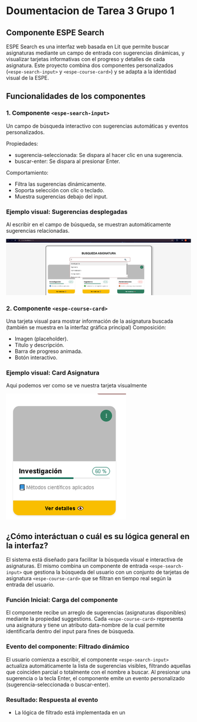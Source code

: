 # Doumentacion de Tarea 3 Grupo 1
## Componente ESPE Search
ESPE Search es una interfaz web basada en Lit que permite buscar asignaturas mediante un campo de entrada con sugerencias dinámicas, y visualizar tarjetas informativas con el progreso y detalles de cada asignatura. Este proyecto combina dos componentes personalizados (`<espe-search-input>` y `<espe-course-card>`) y se adapta a la identidad visual de la ESPE.
## Funcionalidades de los componentes
### 1. Componente `<espe-search-input>`
Un campo de búsqueda interactivo con sugerencias automáticas y eventos personalizados.

Propiedades:
- sugerencia-seleccionada: Se dispara al hacer clic en una sugerencia.
- buscar-enter: Se dispara al presionar Enter.

Comportamiento:
- Filtra las sugerencias dinámicamente.
- Soporta selección con clic o teclado.
- Muestra sugerencias debajo del input.

### Ejemplo visual: Sugerencias desplegadas
Al escribir en el campo de búsqueda, se muestran automáticamente sugerencias relacionadas.

![Sugerencias](./docs/sugerencias.png)

### 2. Componente `<espe-course-card>`
Una tarjeta visual para mostrar información de la asignatura buscada (también se muestra en la interfaz gráfica principal)
Composición:
- Imagen (placeholder).
- Título y descripción.
- Barra de progreso animada.
- Botón interactivo.

### Ejemplo visual: Card Asignatura
Aqui podemos ver como se ve nuestra tarjeta visualmente

![Tarjeta](./docs/tarjeta.png)



## ¿Cómo interáctuan o cuál es su lógica general en la interfaz?
El sistema está diseñado para facilitar la búsqueda visual e interactiva de asignaturas. El mismo combina un componente de entrada `<espe-search-input>` que gestiona la búsqueda del usuario con un conjunto de tarjetas de asignatura `<espe-course-card>` que se filtran en tiempo real según la entrada del usuario.

### Función Inicial: Carga del componente

El componente <espe-search-input> recibe un arreglo de sugerencias (asignaturas disponibles) mediante la propiedad suggestions. Cada `<espe-course-card>` representa una asignatura y tiene un atributo data-nombre de la cual permite identificarla dentro del input para fines de búsqueda.


### Evento del componente: Filtrado dinámico

El usuario comienza a escribir, el componente `<espe-search-input>` actualiza automáticamente la lista de sugerencias visibles, filtrando aquellas que coinciden parcial o totalmente con el nombre a buscar. Al presionar una sugerencia o la tecla Enter, el componente emite un evento personalizado (sugerencia-seleccionada o buscar-enter).

### Resultado: Respuesta al evento

- La lógica de filtrado está implementada en un <script> externo, que escucha los eventos disparados por `<espe-search-input>`.
- Al capturar el evento, se obtiene el valor seleccionado o ingresado y se compara con los atributos data-nombre de cada tarjeta de curso.
- Las tarjetas cuyo data-nombre incluye el texto buscado se mantienen visibles (style.display = 'block'), mientras que las que no coinciden se ocultan (style.display = 'none').

### Ejemplo visual: Resultado del filtrado
Solo se muestran las tarjetas que coinciden con el texto buscado.
![Filtrado](./docs/filtrado.png)


### Interacción visual

El componente muestra una animación de carga si el usuario presiona Enter (loading = true) para simular una búsqueda más realista. Luego de 1 segundo, se oculta automáticamente (loading = false). Las tarjetas se mantienen estilizadas con indicadores visuales como colores en la barra de progreso (progressColor) y botones personalizables (buttonTheme).

### Ejemplo HTML de los componentes
Atributos del componente `<espe-search-input>`
| Atributo      | Tipo       | Descripción                                      |
| ------------- | ---------- | ------------------------------------------------ |
| `theme`       | `string`   | Define el color del borde del campo de entrada.  |
| `placeholder` | `string`   | Texto guía dentro del campo de búsqueda.         |
| `suggestions` | `string[]` | Lista de valores sugeridos mientras se escribe.  |
| `loading`     | `boolean`  | Muestra un ícono de carga cuando está en `true`. |
| `disabled`    | `boolean`  | Desactiva el campo de entrada si es `true`.      |
```html
<!-- Componente de búsqueda -->
<espe-search-input
  theme="#986665"
  placeholder="Busca la asignatura"
  .suggestions=${["Investigación", "Ingeniería", "Administración", "Computación", "Biotecnología"]}
></espe-search-input>
```

Atributos del Componente `<espe-course-card>`
| Atributo        | Tipo                     | Descripción                                              |
| --------------- | ------------------------ | -------------------------------------------------------- |
| `title`         | `string`                 | Título del curso o asignatura.                           |
| `description`   | `string`                 | Breve descripción del contenido del curso.               |
| `progress`      | `number`                 | Porcentaje de progreso del curso.                        |
| `progressColor` | `'green'` \| `'red'`     | Color visual de la barra y la insignia de progreso.      |
| `buttonTheme`   | `'green'` \| `'yellow'`  | Tema visual del botón "Ver detalles".                    |
| `data-nombre`   | `string` (atributo HTML) | Usado para comparar en búsquedas y filtrado de tarjetas. |
```html
<!-- Tarjetas de asignaturas -->
<espe-course-card
  data-nombre="Computación"
  title="Computación"
  description="💻 Fundamentos y algoritmos"
  progress="50"
  progressColor="green"
  buttonTheme="yellow"
></espe-course-card>
```
## Ejemplo de uso en diferentes navegadores

En esta sección se muestra cómo se visualiza el componente en diferentes navegadores.  
El modo claro u oscuro se aplica automáticamente según la preferencia de tema del sistema operativo o navegador del usuario.  
Por ello, el componente puede mostrarse en modo claro o en modo oscuro dependiendo del entorno en el que se visualice.

### Navegador 1 Google Chrome
En el primer navegador que se utilizo fue Google Chrome el cual se puede ver que el sistema 
tiene tema claro por ende sale en blanco el componente
![Chrome 1](./docs/chrome.png)

### Navegador 2 Opera
En el segundo navegador que se utilizo fue Opera el cual se puede ver que el sistema 
tiene tema oscuro por ende sale en blanco el componente
![Navegador 2](./docs/opera.png)

### Navegador 3 Microsoft Edge
En el tercer navegador que se utilizo fue Microsoft Edge el cual se puede ver que el sistema 
tiene tema claro por ende sale en blanco el componente
![Navegador 3](./docs/edge.png)
